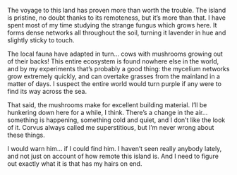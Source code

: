 The voyage to this land has proven more than worth the trouble. The island is pristine, no doubt thanks to its remoteness, but it’s more than that. I have spent most of my time studying the strange fungus which grows here. It forms dense networks all throughout the soil, turning it lavender in hue and slightly sticky to touch.


The local fauna have adapted in turn… cows with mushrooms growing out of their backs! This entire ecosystem is found nowhere else in the world, and by my experiments that’s probably a good thing: the mycelium networks grow extremely quickly, and can overtake grasses from the mainland in a matter of days. I suspect the entire world would turn purple if any were to find its way across the sea.

That said, the mushrooms make for excellent building material. I’ll be hunkering down here for a while, I think. There’s a change in the air… something is happening, something cold and quiet, and I don’t like the look of it. Corvus always called me superstitious, but I’m never wrong about these things.

I would warn him… if I could find him. I haven’t seen really anybody lately, and not just on account of how remote this island is. And I need to figure out exactly what it is that has my hairs on end.
